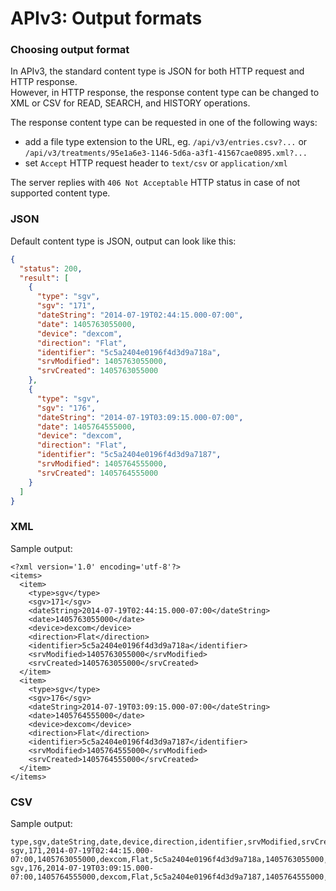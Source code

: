 # APIv3: Output formats

### Choosing output format
In APIv3, the standard content type is JSON for both HTTP request and HTTP response.  
However, in HTTP response, the response content type can be changed to XML or CSV 
for READ, SEARCH, and HISTORY operations.

The response content type can be requested in one of the following ways:
- add a file type extension to the URL, eg. 
  `/api/v3/entries.csv?...`
   or `/api/v3/treatments/95e1a6e3-1146-5d6a-a3f1-41567cae0895.xml?...`
- set `Accept` HTTP request header to `text/csv` or `application/xml`

The server replies with `406 Not Acceptable` HTTP status in case of not supported content type.  


### JSON

Default content type is JSON, output can look like this:

```json
{
  "status": 200,
  "result": [
    {
      "type": "sgv",
      "sgv": "171",
      "dateString": "2014-07-19T02:44:15.000-07:00",
      "date": 1405763055000,
      "device": "dexcom",
      "direction": "Flat",
      "identifier": "5c5a2404e0196f4d3d9a718a",
      "srvModified": 1405763055000,
      "srvCreated": 1405763055000
    },
    {
      "type": "sgv",
      "sgv": "176",
      "dateString": "2014-07-19T03:09:15.000-07:00",
      "date": 1405764555000,
      "device": "dexcom",
      "direction": "Flat",
      "identifier": "5c5a2404e0196f4d3d9a7187",
      "srvModified": 1405764555000,
      "srvCreated": 1405764555000
    }
  ]
}
```

### XML

Sample output:

```
<?xml version='1.0' encoding='utf-8'?>
<items>
  <item>
    <type>sgv</type>
    <sgv>171</sgv>
    <dateString>2014-07-19T02:44:15.000-07:00</dateString>
    <date>1405763055000</date>
    <device>dexcom</device>
    <direction>Flat</direction>
    <identifier>5c5a2404e0196f4d3d9a718a</identifier>
    <srvModified>1405763055000</srvModified>
    <srvCreated>1405763055000</srvCreated>
  </item>
  <item>
    <type>sgv</type>
    <sgv>176</sgv>
    <dateString>2014-07-19T03:09:15.000-07:00</dateString>
    <date>1405764555000</date>
    <device>dexcom</device>
    <direction>Flat</direction>
    <identifier>5c5a2404e0196f4d3d9a7187</identifier>
    <srvModified>1405764555000</srvModified>
    <srvCreated>1405764555000</srvCreated>
  </item>
</items>
```

### CSV

Sample output:

```
type,sgv,dateString,date,device,direction,identifier,srvModified,srvCreated
sgv,171,2014-07-19T02:44:15.000-07:00,1405763055000,dexcom,Flat,5c5a2404e0196f4d3d9a718a,1405763055000,1405763055000
sgv,176,2014-07-19T03:09:15.000-07:00,1405764555000,dexcom,Flat,5c5a2404e0196f4d3d9a7187,1405764555000,1405764555000
```
